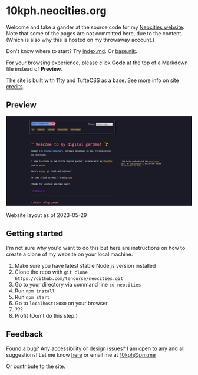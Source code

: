 # 10kph.neocities.org

Welcome and take a gander at the source code for my [Neocities website](https://10kph.neocities.org). Note that some of the pages are not committed here, due to the content. (Which is also why this is hosted on my throwaway account.)

Don't know where to start? Try [index.md](./src/index.md). Or [base.njk](./src/_includes/base.njk).

For your browsing experience, please click **Code** at the top of a Markdown file instead of **Preview**.

The site is built with 11ty and TufteCSS as a base. See more info on [site credits](https://10kph.neocities.org/about/#site-credits).

## Preview

![Website layout screenshot](2023-05-30-preview.png)

Website layout as of 2023-05-29

## Getting started

I'm not sure why you'd want to do this but here are instructions on how to create a clone of my website on your local machine:

1. Make sure you have latest stable Node.js version installed
2. Clone the repo with `git clone https://github.com/tencurse/neocities.git`
3. Go to your directory via command line `cd neocities`
4. Run `npm install`
5. Run `npm start`
6. Go to `localhost:8080` on your browser
7. ???
8. Profit (Don't do this step.)

## Feedback

Found a bug? Any accessibility or design issues? I am open to any and all suggestions! Let me know [here](https://github.com/tencurse/neocities/issues) or email me at 10kph@pm.me

Or [contribute](https://github.com/tencurse/neocities/pulls) to the site.
